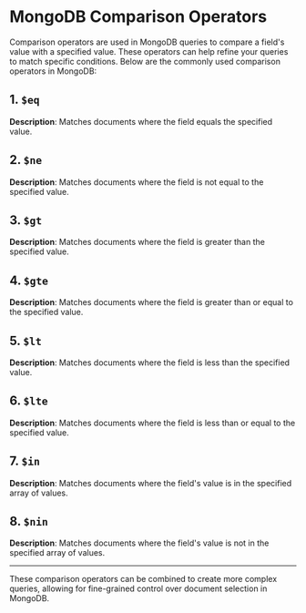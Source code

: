 # MongoDB Comparison Operators

Comparison operators are used in MongoDB queries to compare a field's value with a specified value. These operators can help refine your queries to match specific conditions. Below are the commonly used comparison operators in MongoDB:

## 1. `$eq`
**Description**: Matches documents where the field equals the specified value.

## 2. `$ne`
**Description**: Matches documents where the field is not equal to the specified value.

## 3. `$gt`
**Description**: Matches documents where the field is greater than the specified value.

## 4. `$gte`
**Description**: Matches documents where the field is greater than or equal to the specified value.

## 5. `$lt`
**Description**: Matches documents where the field is less than the specified value.

## 6. `$lte`
**Description**: Matches documents where the field is less than or equal to the specified value.

## 7. `$in`
**Description**: Matches documents where the field's value is in the specified array of values.

## 8. `$nin`
**Description**: Matches documents where the field's value is not in the specified array of values.



---
These comparison operators can be combined to create more complex queries, allowing for fine-grained control over document selection in MongoDB.
